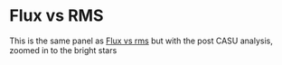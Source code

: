 # Flux vs RMS

This is the same panel as [Flux vs rms](flux-vs-rms.html) but with the post CASU analysis, zoomed in to the bright stars
